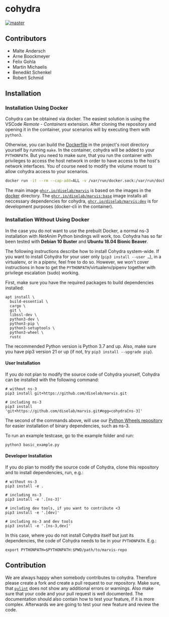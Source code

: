 # cohydra

[![master](https://api.travis-ci.com/osmhpi/cohydra.svg?branch=master)](https://travis-ci.com/osmhpi/cohydra)

## Contributors

 - Malte Andersch
 - Arne Boockmeyer
 - Felix Gohla
 - Martin Michaelis
 - Benedikt Schenkel
 - Robert Schmid

## Installation

### Installation Using Docker

Cohydra can be obtained via docker.
The easiest solution is using the VSCode *Remote - Containers* extension.
After cloning the repository and opening it in the container, your scenarios will by executing them with `python3`.

Otherwise, you can build the [Dockerfile](./Dockerfile) in the project's root directory yourself by running `make`. In the container, cohydra will be added to your
`PYTHONPATH`. But you need to make sure, that you run the container with privileges to access the host network in order to have access to the host's network interfaces. You of course need to modify the volume mount to allow cohydra access to your scenarios.

```sh
docker run -it --rm --cap-add=ALL -v /var/run/docker.sock:/var/run/docker.sock --net host --pid host --userns host --privileged ghcr.io/diselab/marvis:latest
```

The main image [`ghcr.io/diselab/marvis`](https://hub.docker.com/r/osmhpi/cohydra) is based on the images in the [docker](./docker) directory.
The [`ghcr.io/diselab/marvis:base`](./docker/cohydra-base/Dockerfile) image installs all neccessary dependencies for cohydra,
[`ghcr.io/diselab/marvis:dev`](./docker/cohydra-dev/Dockerfile) is for development purposes (docker-cli in the container).

### Installation Without Using Docker

In the case you do not want to use the prebuilt Docker, a normal ns-3
installation with *NetAnim* Python bindings will work, too. Cohydra has
so far been tested with **Debian 10 Buster** and **Ubuntu 18.04 Bionic
Beaver**.

The following instructions describe how to install Cohydra system-wide.
If you want to install Cohydra for your user only (`pip3 install --user
…`), in a virtualenv, or in a pipenv, feel free to do so. However, we
won't cover instructions in how to get the
`PYTHONPATH`/virtualenv/pipenv together with privilege escalation (sudo)
working.

First, make sure you have the required packages to build dependencies
installed:

```shell script
apt install \
  build-essential \
  cargo \
  git \
  libssl-dev \
  python3-dev \
  python3-pip \
  python3-setuptools \
  python3-wheel \
  rustc
```

The recommended Python version is Python 3.7 and up.
Also, make sure you have pip3 version 21 or up
(if not, try `pip3 install --upgrade pip`).

#### User Installation

If you do not plan to modify the source code of Cohydra yourself,
Cohydra can be installed with the following command:

```shell script
# without ns-3
pip3 install git+https://github.com/diselab/marvis.git

# including ns-3
pip3 install 'git+https://github.com/diselab/marvis.git#egg=cohydra[ns-3]'
```

The second of the commands above, will use our
[Python Wheels repository](https://github.com/osmhpi/python-wheels)
for easier installation of binary dependencies, such as ns-3.

To run an example testcase, go to the example folder and run:
```shell script
python3 basic_example.py
```

#### Developer Installation

If you do plan to modify the source code of Cohydra, clone this
repository and to install dependencies, run, e.g.:

```shell script
# without ns-3
pip3 install -e .

# including ns-3
pip3 install -e '.[ns-3]'

# including dev tools, if you want to contribute <3
pip3 install -e '.[dev]'

# including ns-3 and dev tools
pip3 install -e '.[ns-3,dev]'
```

In this case, where you do not install Cohydra itself but just its
dependencies, the code of Cohydra needs to be in your `PYTHONPATH`.
E.g.:

```shell script
export PYTHONPATH=$PYTHONPATH:$PWD/path/to/marvis-repo
```

## Contribution

We are always happy when somebody contributes to cohydra.
Therefore please create a fork and create a pull request to our repository.
Make sure, that [`pylint`](https://www.pylint.org/) does not show any additional errors or warnings.
Also make sure that your code and your pull request is well documented.
The documentation should also contain how to test your feature, if it is more complex.
Afterwards we are going to test your new feature and review the code.
